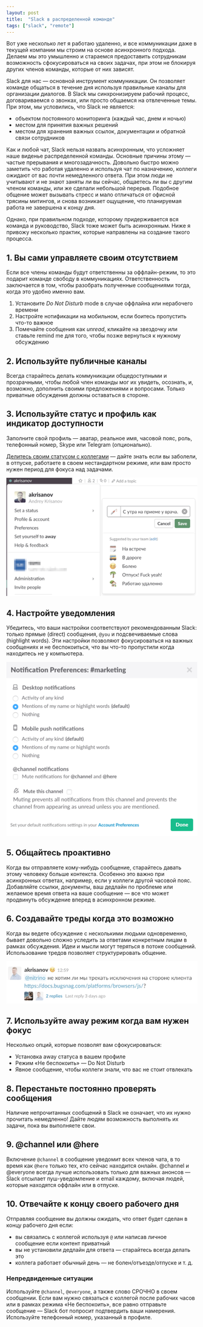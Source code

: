 ```yaml
---
layout: post
title:  "Slack в распределенной команде"
tags: ["slack", "remote"]
---
```


Вот уже несколько лет я работаю удаленно, и все коммуникации даже в текущей компании мы строим на
основе асинхронного подхода. Делаем мы это умышленно и стараемся предоставить сотрудникам возможность
сфокусироваться на своих задачах, при этом не блокируя других членов команды, которые от них зависят.

Slack для нас — основной инструмент коммуникации. Он позволяет команде общаться в течение дня
используя правильные каналы для организации диалогов. В Slack мы синхронизируем рабочий процесс,
договариваемся о звонках, или просто общаемся на отвлеченные темы. При этом, мы условились, что
Slack не является:

- объектом постоянного мониторинга (каждый час, днем и ночью)
- местом для принятия важных решений
- местом для хранения важных ссылок, документации и обратной связи сотрудников

Как и любой чат, Slack нельзя назвать асинхронным, что усложняет наше виденье распределенной команды.
Основные причины этому — частые прерывания и многозадачность. Довольно быстро можно заметить что
работая удаленно и используя чат по назначению, коллеги ожидают от вас почти немедленного ответа.
При этом люди не учитывают и не знают заняты ли вы сейчас, общаетесь ли вы с другим членом команды,
или же сделали небольшой перерыв. Подобное общение может вызывать стресс и мало отличаться от
офисной трясины митингов, и снова возникает ощущение, что планируемая работа не завершена к концу дня.

Однако, при правильном подходе, которому придерживается вся команда и руководство, Slack тоже может
быть асинхронным. Ниже я привожу несколько практик, которые направлены на создание такого процесса.

## 1. Вы сами управляете своим отсутствием

Если все члены команды будут ответственны за оффлайн-режим, то это подарит команде свободу в коммуникациях. Ответственность заключается в том, чтобы разобрать полученные сообщениями тогда, когда это удобно именно вам.

1. Установите *Do Not Disturb* mode в случае оффлайна или нерабочего времени
2. Настройте нотификации на мобильном, если боитесь пропустить что-то важное
3. Помечайте сообщения как *unread*, кликайте на звездочку или ставьте remind me для того, чтобы позже вернуться к нужному обсуждению

## 2. Используйте публичные каналы

Всегда старайтесь делать коммуникации общедоступными и прозрачными, чтобы любой член команды мог их
увидеть, осознать, и, возможно, дополнить своими предложениями и вопросами. Только приватные
обсуждения должны оставаться в стороне.

## 3. Используйте статус и профиль как индикатор доступности

Заполните свой профиль — аватар, реальное имя, часовой пояс, роль, телефонный номер, Skype или
Telegram (опционально).

[Делитесь своим статусом с коллегами](https://slackhq.com/set-your-status-in-slack-28a793914b98) —
дайте знать если вы заболели, в отпуске, работаете в своем нестандартном режиме, или вам просто
нужен период для фокуса над задачами.

![Установка информативного статуса в Slack](/assets/images/slack-status.png)

## 4. Настройте уведомления

Убедитесь, что ваши настройки соответствуют рекомендованным Slack: только прямые (direct)
сообщения, `@you` и подсвечиваемые слова (highlight words). Эти настройки позволяют фокусироваться
на важных сообщениях и не беспокоиться, что вы что-то пропустили когда находитесь не у компьютера.

![Настройка уведомлений в Slack](/assets/images/slack-notifications.png)

## 5. Общайтесь проактивно

Когда вы отправляете кому-нибудь сообщение, старайтесь давать этому человеку больше контекста.
Особенно это важно при асинхронных ответах, например, если у коллеги другой часовой пояс.
Добавляйте ссылки, документы, ваш дедлайн по проблеме или желаемое время ответа на ваше сообщение
— все что может продвинуть обсуждение вперед в асинхронном режиме.

## 6. Создавайте треды когда это возможно

Когда вы ведете обсуждение с несколькими людьми одновременно, бывает довольно сложно уследить за
ответами конкретным лицам в рамках обсуждения. Идеи и мысли могут теряться в потоке сообщений.
Использование тредов позволяет структурировать общение.

![Пример треда с двумя вложенными сообщениями](/assets/images/slack-threads.png)

## 7. Используйте away режим когда вам нужен фокус

Несколько опций, которые позволят вам сфокусироваться:

- Установка away статуса в вашем профиле
- Режим «Не беспокоить» — Do Not Disturb
- Явное сообщение, чтобы коллеги знали, что вас не стоит отвлекать

## 8. Перестаньте постоянно проверять сообщения

Наличие непрочитанных сообщений в Slack не означает, что их нужно прочитать немедленно!
Дайте людям возможность выполнять их задачи, пока вы выполняете свои.

## 9. @channel или @here

Включение `@channel` в сообщение уведомит всех членов чата, в то время как `@here` только тех, кто
сейчас находится онлайн. @channel и @everyone всегда лучше использовать только для важных анонсов —
Slack отсылает пуш-уведомление и email каждому, включая людей, которые находятся оффлайн или в отпуске.

## 10. Отвечайте к концу своего рабочего дня

Отправляя сообщение вы должны ожидать, что ответ будет сделан в концу рабочего дня если:

- вы связались с коллегой используя `@` или написав личное сообщение если контент приватный
- вы не установили дедлайн для ответа — старайтесь всегда делать это
- коллега работает обычный день — не болен/отъезде/отпуске и т. д.

### Непредвиденные ситуации

Используйте `@channel`, `@everyone`, а также слово СРОЧНО в своем сообщении. Если вам нужно связаться
с коллегой после рабочих часов или в рамках режима «Не беспокоить», все равно отправьте сообщение —
Slack бот попросит подтвердить ваши намерения. Используйте телефонный номер, указанный в профиле.
